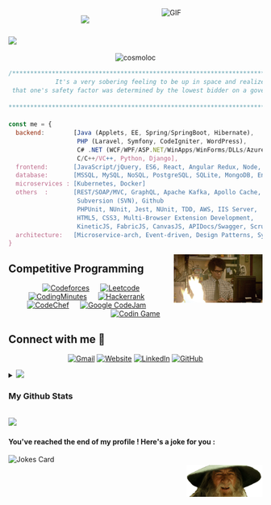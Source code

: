 <!--
**cosmoloc/cosmoloc** is a ✨ _special_ ✨ repository because its `README.md` (this file) appears on your GitHub profile.

Here are some ideas to get you started:

- 🔭 I’m currently working on ...
- 🌱 I’m currently learning ...
- 👯 I’m looking to collaborate on ...
- 🤔 I’m looking for help with ...
- 💬 Ask me about ...
- 📫 How to reach me: ...
- 😄 Pronouns: ...
- ⚡ Fun fact: ...
-->
<!--h3 align="center">
  Hi I'm Sanchi Varma
  <img src="https://media.giphy.com/media/hvRJCLFzcasrR4ia7z/giphy.gif" width="28">
</h3-->
<img align="right" alt="GIF" style="width: 200px;max-width: 100%;float: right;" src="https://miro.medium.com/max/1600/0*K2WLMTExLyida7OR.gif"/>

<p align="center">
  <a href="https://github.com/cosmoloc/readme-typing-svg"><img src="https://readme-typing-svg.herokuapp.com/?&multiline=true&lines=Hi+I'm+Sanchi+Varma+%F0%9F%91%8B;I'm+a+Full+Stack+Software+Engineer&font=Fira%20Code&center=true&color=0C9622&vCenter=true&size=15" style="max-width: 100%;height: 65px;"></a>
</p>

<!-- p align="center">
  <a href="https://github.com/DenverCoder1/readme-typing-svg"><img src="https://readme-typing-svg.herokuapp.com/?lines=I+am+Sanchi+Varma;Full+Stack+Software+Engineer;&center=true&width=500&height=50"></a>
</p -->


<!-- I'm  [![Linkedin: sanchi-varma](https://img.shields.io/badge/-Sanchi_Varma-blue?style=flat-square&logo=Linkedin&logoColor=white&link=https://www.linkedin.com/in/sanchi-varma/)](https://www.linkedin.com/in/sanchi-varma/)
Full Stack Software Development Enginner @ Wayfair -->
### 

<img src="https://user-images.githubusercontent.com/73097560/115834477-dbab4500-a447-11eb-908a-139a6edaec5c.gif">
<p align="center"> 
	<img src="https://komarev.com/ghpvc/?username=cosmoloc&label=Profile%20views&color=0e75b6&style=plastic" alt="cosmoloc" /> 
</p>

```javascript
/****************************************************************************************
             It's a very sobering feeling to be up in space and realize 
 that one's safety factor was determined by the lowest bidder on a government contract.
                                                                        - Alan Shephard
*****************************************************************************************/

const me = {
  backend:        [Java (Applets, EE, Spring/SpringBoot, Hibernate),
                   PHP (Laravel, Symfony, CodeIgniter, WordPress),
                   C# .NET (WCF/WPF/ASP.NET/WinApps/WinForms/DLLs/Azure/Crystal Reports), 
                   C/C++/VC++, Python, Django],
  frontend:       [JavaScript/jQuery, ES6, React, Angular Redux, Node, Nginx],
  database:       [MSSQL, MySQL, NoSQL, PostgreSQL, SQLite, MongoDB, Entity Framework, LINQ, Laravel-Eloquent],
  microservices : [Kubernetes, Docker]
  others  :       [REST/SOAP/MVC, GraphQL, Apache Kafka, Apollo Cache,
                   Subversion (SVN), Github
                   PHPUnit, NUnit, Jest, NUnit, TDD, AWS, IIS Server,
                   HTML5, CSS3, Multi-Browser Extension Development,
                   KineticJS, FabricJS, CanvasJS, APIDocs/Swagger, Scrum, Agile Methodology], 
  architecture:   [Microservice-arch, Event-driven, Design Patterns, System Design]
}
```
<!-- ## 👀 My Competitive Programming Profiles

<p align="center">
  <a href="https://codeforces.com/profile/7oSkaaa"><img src="https://img.icons8.com/external-tal-revivo-shadow-tal-revivo/50/000000/external-codeforces-programming-competitions-and-contests-programming-community-logo-shadow-tal-revivo.png" alt="Code Forces"/></a>
	<a href="https://leetcode.com/7oSkaa/"><img src="https://img.icons8.com/external-tal-revivo-shadow-tal-revivo/50/000000/external-level-up-your-coding-skills-and-quickly-land-a-job-logo-shadow-tal-revivo.png" alt="LeetCode"/></a>
	<a href="https://atcoder.jp/users/ahmed_7oSkaa"><img src="https://i.ibb.co/Q9WSjDB/logo.png" alt="AtCoder"/></a>
	<a href="https://www.codechef.com/users/ahmed_7oskaa"><img src="https://img.icons8.com/color/50/000000/codechef.png" alt="Code Chef"/></a>
	<a href="https://icpc.global/ICPCID/IW0X0CTD0ZV9"><img src="https://i.ibb.co/6J0r7rW/Daco-5610880.png" alt="ICPC Global"/></a>     
	<a href="https://www.codingame.com/profile/e5e56c7585fda3b457056b85180a4d636850344" ><img src="https://i.ibb.co/1MRppTC/codingame-1.png" alt="Codingame" width="100" height="50">
</p> -->

<img  align="right" style="max-width: 100%;display: block;width: 35%;margin: auto;float: right;" src="Images/itcrowd.gif"/>

## Competitive Programming
<p align="center">
  &emsp;
    <a href="#"><img alt = "Codeforces" src="https://img.shields.io/badge/codeforces%20-%231F8ACB.svg?style=plastic&logo=codeforces&logoColor=white" /></a>	
  &emsp;
    <a href="#"><img alt = "Leetcode" src="https://img.shields.io/badge/leetcode%20-%23FFA116.svg?style=plastic&logo=leetcode&logoColor=black" /></a>
  &emsp;
    <a href="#"><img alt = "CodingMinutes" src="https://img.shields.io/badge/-codingminutes-orange?style=plastic&logo=codingminutes&logoColor=black" /></a>
  &emsp;
    <a href="#"><img alt = "Hackerrank" src="https://img.shields.io/badge/hackerrank-%232EC866.svg?style=plastic&logo=hackerrank&logoColor=white" /></a>
  &emsp;
    <a href="#"><img alt = "CodeChef" src="https://img.shields.io/badge/codechef-%235B4638.svg?style=plastic&logo=codechef&logoColor=white" /></a>
  &emsp;
    <a href="#"><img alt = "Google CodeJam" src="https://img.shields.io/badge/google-%234285F4.svg?style=plastic&logo=google&logoColor=white" /></a>
  &emsp;
    <a href="#"><img alt = "Codin Game" src="https://img.shields.io/badge/codingame-%23F2BB13.svg?&style=plastic&logo=codingame&logoColor=black" /></a>
</p>

## Connect with me 📩
<p align="center">
	<a href="mailto:emailsanchi@gmail.com"><img img src="https://img.shields.io/badge/gmail-%23EA4335.svg?style=plastic&logo=gmail&logoColor=white" alt="Gmail"/></a>
	<a href="https://sanchivarma.com"><img src="https://img.shields.io/badge/website-%23.svg" alt="Website"/></a>
	<a href="https://www.linkedin.com/in/sanchi-varma/"><img src="https://img.shields.io/badge/linkedin-%230A66C2.svg?style=plastic&logo=linkedin&logoColor=white" alt="LinkedIn"/></a>
	<a href="https://github.com/cosmoloc"><img src="https://img.shields.io/badge/github-%23181717.svg?style=plastic&logo=github&logoColor=white" alt="GitHub"/></a>
</p>

<details>
<summary>
	<img src="https://media.giphy.com/media/iY8CRBdQXODJSCERIr/giphy.gif" width="30px">
	<h3> My Github Stats </h3>
</summary>
	
<!-- ![Cosmoloc's github stats](https://github-readme-stats.vercel.app/api?username=cosmoloc&show_icons=true&theme=dark)
<img src="https://github-readme-streak-stats.herokuapp.com/?user=cosmoloc&theme=tokyonight" alt="mystreak"/><br/>
![Cosmoloc's Top Langs](https://github-readme-stats.vercel.app/api/top-langs/?username=cosmoloc&theme=dark&layout=compact) -->

<!-- Projects I am currently working on
<summary>
  Projects I am currently working on
</summary>
  
<br />
[![ReadMe Card](https://github-readme-stats.vercel.app/api/pin/?username=cosmoloc&repo=TEST-Repo)](https://github.com/cosmoloc/TEstJava)>
<br />
</details>
End of projects I'm Working On -->

<img src="https://github-readme-stats.vercel.app/api?username=cosmoloc&show_icons=true&theme=dark"/><img src="https://github-readme-streak-stats.herokuapp.com/?user=cosmoloc&theme=tokyonight" alt="mystreak"/><br/>
<img src="https://raw.githubusercontent.com/cosmoloc/cosmoloc-summary-cards/master/profile-summary-card-output/nord_dark/0-profile-details.svg"/>
<img src="https://raw.githubusercontent.com/cosmoloc/cosmoloc-summary-cards/master/profile-summary-card-output/nord_dark/1-repos-per-language.svg"/><img src="https://raw.githubusercontent.com/cosmoloc/cosmoloc-summary-cards/master/profile-summary-card-output/nord_dark/2-most-commit-language.svg"/>
<img src="https://raw.githubusercontent.com/cosmoloc/cosmoloc-summary-cards/master/profile-summary-card-output/nord_dark/3-stats.svg"/><img src="https://raw.githubusercontent.com/cosmoloc/cosmoloc-summary-cards/master/profile-summary-card-output/nord_dark/4-productive-time.svg"/>
	


<!-- 
[![](https://raw.githubusercontent.com/cosmoloc/cosmoloc-summary-cards/master/profile-summary-card-output/nord_dark/0-profile-details.svg)](https://github.com/vn7n24fzkq/github-profile-summary-cards)
[![](https://raw.githubusercontent.com/cosmoloc/cosmoloc-summary-cards/master/profile-summary-card-output/nord_dark/1-repos-per-language.svg)](https://github.com/vn7n24fzkq/github-profile-summary-cards) [![](https://raw.githubusercontent.com/cosmoloc/cosmoloc-summary-cards/master/profile-summary-card-output/nord_dark/2-most-commit-language.svg)](https://github.com/vn7n24fzkq/github-profile-summary-cards)
[![](https://raw.githubusercontent.com/cosmoloc/cosmoloc-summary-cards/master/profile-summary-card-output/nord_dark/3-stats.svg)](https://github.com/vn7n24fzkq/github-profile-summary-cards) [![](https://raw.githubusercontent.com/cosmoloc/cosmoloc-summary-cards/master/profile-summary-card-output/nord_dark/4-productive-time.svg)](https://github.com/vn7n24fzkq/github-profile-summary-cards)
-->

</details>
<!-- details>
<summary>
	<h4>Achievements</h4>
</summary>
<a href="https://github.com/ryo-ma/github-profile-trophy">
    <img alt="github trophies" src="https://github-profile-trophy.vercel.app/?username=cosmoloc&theme=darkhub&no-frame=true&column=7">
</a>
</details -->
<br/>


<!-- [![My github activity graph](https://activity-graph.herokuapp.com/graph?username=cosmoloc&theme=react-dark)](https://github.com/ashutosh00710/github-readme-activity-graph) -->

<img src="https://activity-graph.herokuapp.com/graph?username=cosmoloc&theme=react-dark"/>

<!-- ## :trophy: Git profile Trophies

<p align="center"> <a href="https://github.com/ryo-ma/github-profile-trophy"><img src="https://github-profile-trophy.vercel.app/?username=cosmoloc&layout=compact&theme=algolia" alt="cosmoloc" /></a> </p>

<a href="https://www.youtube.com/watch?v=dQw4w9WgXcQ"><img src="https://user-images.githubusercontent.com/73097560/115834477-dbab4500-a447-11eb-908a-139a6edaec5c.gif"></a> -->

<br/>
<h4> You've reached the end of my profile ! Here's a joke for you : </h4>
<img  align="right" style="max-width: 100%;display: block;width: 30%;float: right;margin-top: 20px;" src="Images/gandalf_laugh.gif"/>
<img align="left" src="https://readme-jokes.vercel.app/api" alt="Jokes Card" />

